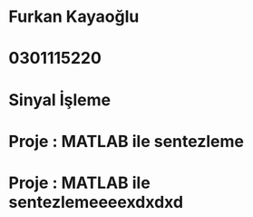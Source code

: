 # Furkan Kayaoğlu
# 0301115220
# Sinyal İşleme
# Proje : MATLAB ile sentezleme
# Proje : MATLAB ile sentezlemeeeexdxdxd
